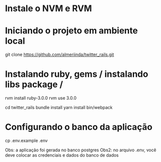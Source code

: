 # Instale o NVM e RVM
# Iniciando o projeto em ambiente local

git clone https://github.com/almeriinda/twitter_rails.git
# Instalando ruby, gems / instalando libs package / 

rvm install ruby-3.0.0
rvm use 3.0.0

cd twitter_rails
bundle install
yarn install
bin/webpack

# Configurando o banco da aplicação

cp .env.example .env

Obs: a aplicação foi gerada no banco postgres
Obs2: no arquivo .env, você deve colocar as credenciais e dados do banco de dados